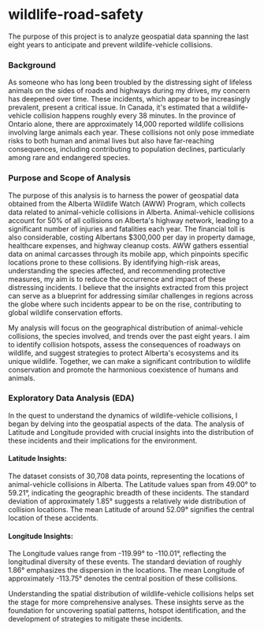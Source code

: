 # wildlife-road-safety
The purpose of this project is to analyze geospatial data spanning the last eight years to anticipate and prevent wildlife-vehicle collisions.

<h3>Background</h3>
As someone who has long been troubled by the distressing sight of lifeless animals on the sides of roads and highways during my drives, my concern has deepened over time. These incidents, which appear to be increasingly prevalent, present a critical issue. In Canada, it's estimated that a wildlife-vehicle collision happens roughly every 38 minutes. In the province of Ontario alone, there are approximately 14,000 reported wildlife collisions involving large animals each year. These collisions not only pose immediate risks to both human and animal lives but also have far-reaching consequences, including contributing to population declines, particularly among rare and endangered species.

<h3>Purpose and Scope of Analysis</h3>

The purpose of this analysis is to harness the power of geospatial data obtained from the Alberta Wildlife Watch (AWW) Program, which collects data related to animal-vehicle collisions in Alberta. Animal-vehicle collisions account for 50% of all collisions on Alberta's highway network, leading to a significant number of injuries and fatalities each year. The financial toll is also considerable, costing Albertans $300,000 per day in property damage, healthcare expenses, and highway cleanup costs. AWW gathers essential data on animal carcasses through its mobile app, which pinpoints specific locations prone to these collisions. By identifying high-risk areas, understanding the species affected, and recommending protective measures, my aim is to reduce the occurrence and impact of these distressing incidents. I believe that the insights extracted from this project can serve as a blueprint for addressing similar challenges in regions across the globe where such incidents appear to be on the rise, contributing to global wildlife conservation efforts. 

My analysis will focus on the geographical distribution of animal-vehicle collisions, the species involved, and trends over the past eight years. I aim to identify collision hotspots, assess the consequences of roadways on wildlife, and suggest strategies to protect Alberta's ecosystems and its unique wildlife. Together, we can make a significant contribution to wildlife conservation and promote the harmonious coexistence of humans and animals.

<h3>Exploratory Data Analysis (EDA)</h3>

In the quest to understand the dynamics of wildlife-vehicle collisions, I began by delving into the geospatial aspects of the data. The analysis of Latitude and Longitude provided with crucial insights into the distribution of these incidents and their implications for the environment.

<h4>Latitude Insights:</h4>

The dataset consists of 30,708 data points, representing the locations of animal-vehicle collisions in Alberta. The Latitude values span from 49.00° to 59.21°, indicating the geographic breadth of these incidents. The standard deviation of approximately 1.85° suggests a relatively wide distribution of collision locations. The mean Latitude of around 52.09° signifies the central location of these accidents.

<h4>Longitude Insights:</h4>

The Longitude values range from -119.99° to -110.01°, reflecting the longitudinal diversity of these events. The standard deviation of roughly 1.86° emphasizes the dispersion in the locations. The mean Longitude of approximately -113.75° denotes the central position of these collisions.

Understanding the spatial distribution of wildlife-vehicle collisions helps set the stage for more comprehensive analyses. These insights serve as the foundation for uncovering spatial patterns, hotspot identification, and the development of strategies to mitigate these incidents. 


